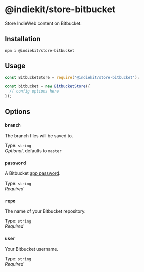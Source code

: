 # @indiekit/store-bitbucket

Store IndieWeb content on Bitbucket.

## Installation

`npm i @indiekit/store-bitbucket`

## Usage

```js
const BitbucketStore = require('@indiekit/store-bitbucket');

const bitbucket = new BitbucketStore({
  // config options here
});
```

## Options

### `branch`

The branch files will be saved to.

Type: `string`\
_Optional_, defaults to `master`

### `password`

A Bitbucket [app password](https://bitbucket.org/account/settings/app-passwords/).

Type: `string`\
_Required_

### `repo`

The name of your Bitbucket repository.

Type: `string`\
_Required_

### `user`

Your Bitbucket username.

Type: `string`\
_Required_
